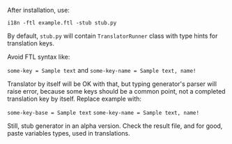 After installation, use:

`i18n -ftl example.ftl -stub stub.py`

By default, `stub.py` will contain `TranslatorRunner` class with type hints for translation keys.

Avoid FTL syntax like:

`some-key = Sample text` and
`some-key-name = Sample text, name!`

Translator by itself will be OK with that, but typing generator's parser will raise error, because some keys should be a common point, not a completed translation key by itself.
Replace example with:

`some-key-base = Sample text` 
`some-key-name = Sample text, name!`

Still, stub generator in an alpha version.
Check the result file, and for good, paste variables types, used in translations.
